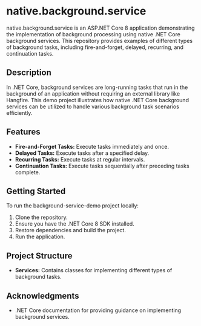 # native.background.service

native.background.service is an ASP.NET Core 8 application demonstrating the implementation of background processing using native .NET Core background services. This repository provides examples of different types of background tasks, including fire-and-forget, delayed, recurring, and continuation tasks.

## Description

In .NET Core, background services are long-running tasks that run in the background of an application without requiring an external library like Hangfire. This demo project illustrates how native .NET Core background services can be utilized to handle various background task scenarios efficiently.

## Features

- **Fire-and-Forget Tasks:** Execute tasks immediately and once.
- **Delayed Tasks:** Execute tasks after a specified delay.
- **Recurring Tasks:** Execute tasks at regular intervals.
- **Continuation Tasks:** Execute tasks sequentially after preceding tasks complete.

## Getting Started

To run the background-service-demo project locally:

1. Clone the repository.
2. Ensure you have the .NET Core 8 SDK installed.
3. Restore dependencies and build the project.
4. Run the application.

## Project Structure

- **Services:** Contains classes for implementing different types of background tasks.

## Acknowledgments

- .NET Core documentation for providing guidance on implementing background services.
